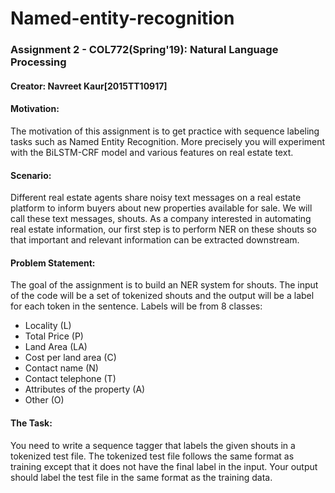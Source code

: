 # Named-entity-recognition
### Assignment 2 - COL772(Spring'19): Natural Language Processing
#### Creator: Navreet Kaur[2015TT10917]
 
#### Motivation:
The motivation of this assignment is to get practice with sequence labeling tasks such as Named Entity Recognition. More precisely you will experiment with the BiLSTM-CRF model and various features on real estate text.

#### Scenario: 
Different real estate agents share noisy text messages on a real estate platform to inform buyers about new properties available for sale. We will call these text messages, shouts. As a company interested in automating real estate information, our first step is to perform NER on these shouts so that important and relevant information can be extracted downstream.

#### Problem Statement: 
The goal of the assignment is to build an NER system for shouts. The input of the code will be a set of tokenized shouts and the output will be a label for each token in the sentence. Labels will be from 8 classes:
- Locality (L)
- Total Price (P)
- Land Area (LA)
- Cost per land area (C)
- Contact name (N)
- Contact telephone (T)
- Attributes of the property (A)
- Other (O)

#### The Task: 
You need to write a sequence tagger that labels the given shouts in a tokenized test file. The tokenized test file follows the same format as training except that it does not have the final label in the input. Your output should label the test file in the same format as the training data.
